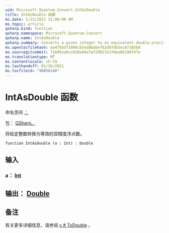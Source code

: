 ```yaml
---
uid: Microsoft.Quantum.Convert.IntAsDouble
title: IntAsDouble 函数
ms.date: 1/23/2021 12:00:00 AM
ms.topic: article
qsharp.kind: function
qsharp.namespace: Microsoft.Quantum.Convert
qsharp.name: IntAsDouble
qsharp.summary: Converts a given integer to an equivalent double-precision floating-point number.
ms.openlocfilehash: ea475bd71999cb5ed8dabef62d97db5ec87385b8
ms.sourcegitcommit: 71605ea9cc630e84e7ef29027e1f0ea06299747e
ms.translationtype: MT
ms.contentlocale: zh-CN
ms.lasthandoff: 01/26/2021
ms.locfileid: "98850148"
---
```

# <a name="intasdouble-function"></a>IntAsDouble 函数

命名空间 [：](xref:Microsoft.Quantum.Convert)

包： [QSharp。](https://nuget.org/packages/Microsoft.Quantum.QSharp.Core)


将给定整数转换为等效的双精度浮点数。

```qsharp
function IntAsDouble (a : Int) : Double
```


## <a name="input"></a>输入

### <a name="a--int"></a>a： [Int](xref:microsoft.quantum.lang-ref.int)





## <a name="output--double"></a>输出： [Double](xref:microsoft.quantum.lang-ref.double)



## <a name="remarks"></a>备注

有关更多详细信息，请参阅 [c # ToDouble](https://docs.microsoft.com/dotnet/api/system.convert.todouble?view=netframework-4.7.1#System_Convert_ToDouble_System_Int64_) 。